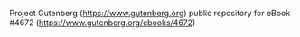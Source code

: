 Project Gutenberg (https://www.gutenberg.org) public repository for eBook #4672 (https://www.gutenberg.org/ebooks/4672)
